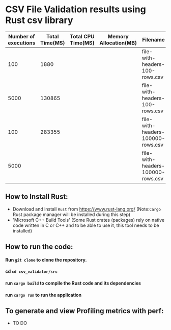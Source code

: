 # CSV File Validation results using Rust csv library

| **Number of executions** | **Total Time(MS)** | **Total CPU Time(MS)** |**Memory Allocation(MB)**|**Filename**|
| --------------- | --------------- | --------------- |--------------- | --------------- | 
| 100 |1880|||file-with-headers-100-rows.csv|
| 5000|130865|||file-with-headers-100-rows.csv|
| 100 |283355|||file-with-headers-100000-rows.csv|
| 5000||||file-with-headers-100000-rows.csv|

## How to Install Rust:
- Download and install `Rust` from https://www.rust-lang.org/ (Note:`Cargo` Rust package manager will be installed during this step) 
- 'Microsoft C++ Build Tools' (Some Rust crates (packages) rely on native code written in C or C++ and to be able to use it, this tool needs to be installed)

## How to run the code:
#### Run `git clone` to clone the repository.
#### cd `cd csv_validator/src`
#### run `cargo build` to compile the Rust code and its dependencies
#### run `cargo run` to run the application


## To generate and view Profiling metrics with perf:
- TO DO